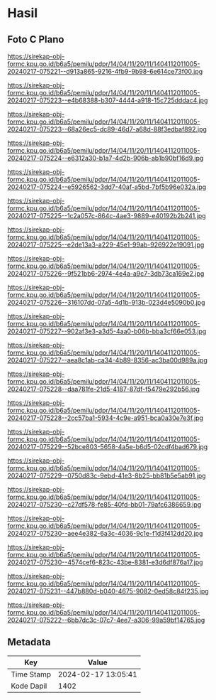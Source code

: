 # Hasil

## Foto C Plano

https://sirekap-obj-formc.kpu.go.id/b6a5/pemilu/pdpr/14/04/11/20/11/1404112011005-20240217-075221--d913a865-9216-4fb9-9b98-6e614ce73f00.jpg

https://sirekap-obj-formc.kpu.go.id/b6a5/pemilu/pdpr/14/04/11/20/11/1404112011005-20240217-075223--e4b68388-b307-4444-a918-15c725dddac4.jpg

https://sirekap-obj-formc.kpu.go.id/b6a5/pemilu/pdpr/14/04/11/20/11/1404112011005-20240217-075223--68a26ec5-dc89-46d7-a68d-88f3edbaf892.jpg

https://sirekap-obj-formc.kpu.go.id/b6a5/pemilu/pdpr/14/04/11/20/11/1404112011005-20240217-075224--e6312a30-b1a7-4d2b-906b-ab1b90bf16d9.jpg

https://sirekap-obj-formc.kpu.go.id/b6a5/pemilu/pdpr/14/04/11/20/11/1404112011005-20240217-075224--e5926562-3dd7-40af-a5bd-7bf5b96e032a.jpg

https://sirekap-obj-formc.kpu.go.id/b6a5/pemilu/pdpr/14/04/11/20/11/1404112011005-20240217-075225--1c2a057c-864c-4ae3-9889-e40192b2b241.jpg

https://sirekap-obj-formc.kpu.go.id/b6a5/pemilu/pdpr/14/04/11/20/11/1404112011005-20240217-075225--e2de13a3-a229-45e1-99ab-926922e19091.jpg

https://sirekap-obj-formc.kpu.go.id/b6a5/pemilu/pdpr/14/04/11/20/11/1404112011005-20240217-075226--9f521bb6-2974-4e4a-a9c7-3db73ca169e2.jpg

https://sirekap-obj-formc.kpu.go.id/b6a5/pemilu/pdpr/14/04/11/20/11/1404112011005-20240217-075226--316107dd-07a5-4d1b-913b-023d4e5090b0.jpg

https://sirekap-obj-formc.kpu.go.id/b6a5/pemilu/pdpr/14/04/11/20/11/1404112011005-20240217-075227--902af3e3-a3d5-4aa0-b06b-bba3cf66e053.jpg

https://sirekap-obj-formc.kpu.go.id/b6a5/pemilu/pdpr/14/04/11/20/11/1404112011005-20240217-075227--aea8c1ab-ca34-4b89-8356-ac3ba00d989a.jpg

https://sirekap-obj-formc.kpu.go.id/b6a5/pemilu/pdpr/14/04/11/20/11/1404112011005-20240217-075228--daa781fe-21d5-4187-87df-f5479e292b56.jpg

https://sirekap-obj-formc.kpu.go.id/b6a5/pemilu/pdpr/14/04/11/20/11/1404112011005-20240217-075228--2cc57ba1-5934-4c9e-a951-bca0a30e7e3f.jpg

https://sirekap-obj-formc.kpu.go.id/b6a5/pemilu/pdpr/14/04/11/20/11/1404112011005-20240217-075229--52bce803-5658-4a5e-b6d5-02cdf4bad679.jpg

https://sirekap-obj-formc.kpu.go.id/b6a5/pemilu/pdpr/14/04/11/20/11/1404112011005-20240217-075229--0750d83c-9ebd-41e3-8b25-bb81b5e5ab91.jpg

https://sirekap-obj-formc.kpu.go.id/b6a5/pemilu/pdpr/14/04/11/20/11/1404112011005-20240217-075230--c27df578-fe85-40fd-bb01-79afc6386659.jpg

https://sirekap-obj-formc.kpu.go.id/b6a5/pemilu/pdpr/14/04/11/20/11/1404112011005-20240217-075230--aee4e382-6a3c-4036-9c1e-f1d3f412dd20.jpg

https://sirekap-obj-formc.kpu.go.id/b6a5/pemilu/pdpr/14/04/11/20/11/1404112011005-20240217-075230--4574cef6-823c-43be-8381-e3d6df876a17.jpg

https://sirekap-obj-formc.kpu.go.id/b6a5/pemilu/pdpr/14/04/11/20/11/1404112011005-20240217-075231--447b880d-b040-4675-9082-0ed58c84f235.jpg

https://sirekap-obj-formc.kpu.go.id/b6a5/pemilu/pdpr/14/04/11/20/11/1404112011005-20240217-075222--6bb7dc3c-07c7-4ee7-a306-99a59bf14765.jpg


## Metadata

| Key        | Value               |
| ---------- | ------------------- |
| Time Stamp | 2024-02-17 13:05:41 |
| Kode Dapil | 1402                |



